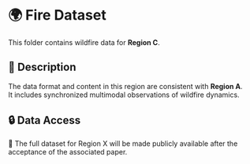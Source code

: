 # 🌍 Fire Dataset

This folder contains wildfire data for **Region C**.

## 📄 Description

The data format and content in this region are consistent with **Region A**.  
It includes synchronized multimodal observations of wildfire dynamics.

## 🔒 Data Access

🚧 The full dataset for Region X will be made publicly available after the acceptance of the associated paper.
